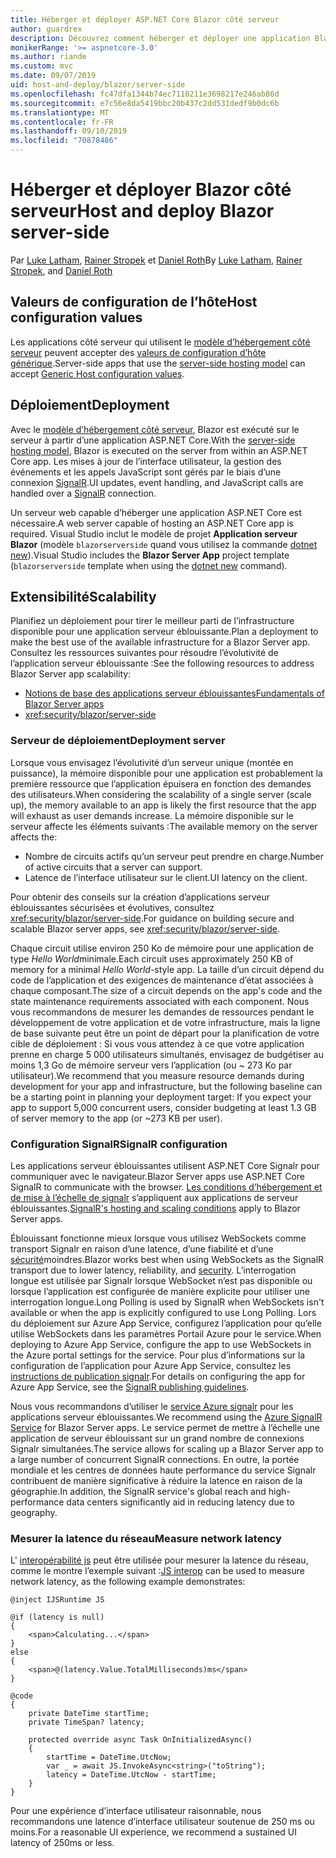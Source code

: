 ```yaml
---
title: Héberger et déployer ASP.NET Core Blazor côté serveur
author: guardrex
description: Découvrez comment héberger et déployer une application Blazor côté serveur avec ASP.NET Core.
monikerRange: '>= aspnetcore-3.0'
ms.author: riande
ms.custom: mvc
ms.date: 09/07/2019
uid: host-and-deploy/blazor/server-side
ms.openlocfilehash: fc47dfa1344b74ec7110211e3698217e246ab86d
ms.sourcegitcommit: e7c56e8da5419bbc20b437c2dd531dedf9b0dc6b
ms.translationtype: MT
ms.contentlocale: fr-FR
ms.lasthandoff: 09/10/2019
ms.locfileid: "70878486"
---
```

# <a name="host-and-deploy-blazor-server-side"></a><span data-ttu-id="7c881-103">Héberger et déployer Blazor côté serveur</span><span class="sxs-lookup"><span data-stu-id="7c881-103">Host and deploy Blazor server-side</span></span>

<span data-ttu-id="7c881-104">Par [Luke Latham](https://github.com/guardrex), [Rainer Stropek](https://www.timecockpit.com) et [Daniel Roth](https://github.com/danroth27)</span><span class="sxs-lookup"><span data-stu-id="7c881-104">By [Luke Latham](https://github.com/guardrex), [Rainer Stropek](https://www.timecockpit.com), and [Daniel Roth](https://github.com/danroth27)</span></span>

## <a name="host-configuration-values"></a><span data-ttu-id="7c881-105">Valeurs de configuration de l’hôte</span><span class="sxs-lookup"><span data-stu-id="7c881-105">Host configuration values</span></span>

<span data-ttu-id="7c881-106">Les applications côté serveur qui utilisent le [modèle d’hébergement côté serveur](xref:blazor/hosting-models#server-side) peuvent accepter des [valeurs de configuration d’hôte générique](xref:fundamentals/host/generic-host#host-configuration).</span><span class="sxs-lookup"><span data-stu-id="7c881-106">Server-side apps that use the [server-side hosting model](xref:blazor/hosting-models#server-side) can accept [Generic Host configuration values](xref:fundamentals/host/generic-host#host-configuration).</span></span>

## <a name="deployment"></a><span data-ttu-id="7c881-107">Déploiement</span><span class="sxs-lookup"><span data-stu-id="7c881-107">Deployment</span></span>

<span data-ttu-id="7c881-108">Avec le [modèle d’hébergement côté serveur](xref:blazor/hosting-models#server-side), Blazor est exécuté sur le serveur à partir d’une application ASP.NET Core.</span><span class="sxs-lookup"><span data-stu-id="7c881-108">With the [server-side hosting model](xref:blazor/hosting-models#server-side), Blazor is executed on the server from within an ASP.NET Core app.</span></span> <span data-ttu-id="7c881-109">Les mises à jour de l’interface utilisateur, la gestion des événements et les appels JavaScript sont gérés par le biais d’une connexion [SignalR](xref:signalr/introduction).</span><span class="sxs-lookup"><span data-stu-id="7c881-109">UI updates, event handling, and JavaScript calls are handled over a [SignalR](xref:signalr/introduction) connection.</span></span>

<span data-ttu-id="7c881-110">Un serveur web capable d’héberger une application ASP.NET Core est nécessaire.</span><span class="sxs-lookup"><span data-stu-id="7c881-110">A web server capable of hosting an ASP.NET Core app is required.</span></span> <span data-ttu-id="7c881-111">Visual Studio inclut le modèle de projet **Application serveur Blazor** (modèle `blazorserverside` quand vous utilisez la commande [dotnet new](/dotnet/core/tools/dotnet-new)).</span><span class="sxs-lookup"><span data-stu-id="7c881-111">Visual Studio includes the **Blazor Server App** project template (`blazorserverside` template when using the [dotnet new](/dotnet/core/tools/dotnet-new) command).</span></span>

## <a name="scalability"></a><span data-ttu-id="7c881-112">Extensibilité</span><span class="sxs-lookup"><span data-stu-id="7c881-112">Scalability</span></span>

<span data-ttu-id="7c881-113">Planifiez un déploiement pour tirer le meilleur parti de l’infrastructure disponible pour une application serveur éblouissante.</span><span class="sxs-lookup"><span data-stu-id="7c881-113">Plan a deployment to make the best use of the available infrastructure for a Blazor Server app.</span></span> <span data-ttu-id="7c881-114">Consultez les ressources suivantes pour résoudre l’évolutivité de l’application serveur éblouissante :</span><span class="sxs-lookup"><span data-stu-id="7c881-114">See the following resources to address Blazor Server app scalability:</span></span>

* [<span data-ttu-id="7c881-115">Notions de base des applications serveur éblouissantes</span><span class="sxs-lookup"><span data-stu-id="7c881-115">Fundamentals of Blazor Server apps</span></span>](xref:blazor/hosting-models#server-side)
* <xref:security/blazor/server-side>

### <a name="deployment-server"></a><span data-ttu-id="7c881-116">Serveur de déploiement</span><span class="sxs-lookup"><span data-stu-id="7c881-116">Deployment server</span></span>

<span data-ttu-id="7c881-117">Lorsque vous envisagez l’évolutivité d’un serveur unique (montée en puissance), la mémoire disponible pour une application est probablement la première ressource que l’application épuisera en fonction des demandes des utilisateurs.</span><span class="sxs-lookup"><span data-stu-id="7c881-117">When considering the scalability of a single server (scale up), the memory available to an app is likely the first resource that the app will exhaust as user demands increase.</span></span> <span data-ttu-id="7c881-118">La mémoire disponible sur le serveur affecte les éléments suivants :</span><span class="sxs-lookup"><span data-stu-id="7c881-118">The available memory on the server affects the:</span></span>

* <span data-ttu-id="7c881-119">Nombre de circuits actifs qu’un serveur peut prendre en charge.</span><span class="sxs-lookup"><span data-stu-id="7c881-119">Number of active circuits that a server can support.</span></span>
* <span data-ttu-id="7c881-120">Latence de l’interface utilisateur sur le client.</span><span class="sxs-lookup"><span data-stu-id="7c881-120">UI latency on the client.</span></span>

<span data-ttu-id="7c881-121">Pour obtenir des conseils sur la création d’applications serveur éblouissantes sécurisées et évolutives, consultez <xref:security/blazor/server-side>.</span><span class="sxs-lookup"><span data-stu-id="7c881-121">For guidance on building secure and scalable Blazor server apps, see <xref:security/blazor/server-side>.</span></span>

<span data-ttu-id="7c881-122">Chaque circuit utilise environ 250 Ko de mémoire pour une application de type *Hello World*minimale.</span><span class="sxs-lookup"><span data-stu-id="7c881-122">Each circuit uses approximately 250 KB of memory for a minimal *Hello World*-style app.</span></span> <span data-ttu-id="7c881-123">La taille d’un circuit dépend du code de l’application et des exigences de maintenance d’état associées à chaque composant.</span><span class="sxs-lookup"><span data-stu-id="7c881-123">The size of a circuit depends on the app's code and the state maintenance requirements associated with each component.</span></span> <span data-ttu-id="7c881-124">Nous vous recommandons de mesurer les demandes de ressources pendant le développement de votre application et de votre infrastructure, mais la ligne de base suivante peut être un point de départ pour la planification de votre cible de déploiement : Si vous vous attendez à ce que votre application prenne en charge 5 000 utilisateurs simultanés, envisagez de budgétiser au moins 1,3 Go de mémoire serveur vers l’application (ou ~ 273 Ko par utilisateur).</span><span class="sxs-lookup"><span data-stu-id="7c881-124">We recommend that you measure resource demands during development for your app and infrastructure, but the following baseline can be a starting point in planning your deployment target: If you expect your app to support 5,000 concurrent users, consider budgeting at least 1.3 GB of server memory to the app (or ~273 KB per user).</span></span>

### <a name="signalr-configuration"></a><span data-ttu-id="7c881-125">Configuration SignalR</span><span class="sxs-lookup"><span data-stu-id="7c881-125">SignalR configuration</span></span>

<span data-ttu-id="7c881-126">Les applications serveur éblouissantes utilisent ASP.NET Core Signalr pour communiquer avec le navigateur.</span><span class="sxs-lookup"><span data-stu-id="7c881-126">Blazor Server apps use ASP.NET Core SignalR to communicate with the browser.</span></span> <span data-ttu-id="7c881-127">[Les conditions d’hébergement et de mise à l’échelle de signalr](xref:signalr/publish-to-azure-web-app) s’appliquent aux applications de serveur éblouissantes.</span><span class="sxs-lookup"><span data-stu-id="7c881-127">[SignalR's hosting and scaling conditions](xref:signalr/publish-to-azure-web-app) apply to Blazor Server apps.</span></span>

<span data-ttu-id="7c881-128">Éblouissant fonctionne mieux lorsque vous utilisez WebSockets comme transport Signalr en raison d’une latence, d’une fiabilité et d’une [sécurité](xref:signalr/security)moindres.</span><span class="sxs-lookup"><span data-stu-id="7c881-128">Blazor works best when using WebSockets as the SignalR transport due to lower latency, reliability, and [security](xref:signalr/security).</span></span> <span data-ttu-id="7c881-129">L’interrogation longue est utilisée par Signalr lorsque WebSocket n’est pas disponible ou lorsque l’application est configurée de manière explicite pour utiliser une interrogation longue.</span><span class="sxs-lookup"><span data-stu-id="7c881-129">Long Polling is used by SignalR when WebSockets isn't available or when the app is explicitly configured to use Long Polling.</span></span> <span data-ttu-id="7c881-130">Lors du déploiement sur Azure App Service, configurez l’application pour qu’elle utilise WebSockets dans les paramètres Portail Azure pour le service.</span><span class="sxs-lookup"><span data-stu-id="7c881-130">When deploying to Azure App Service, configure the app to use WebSockets in the Azure portal settings for the service.</span></span> <span data-ttu-id="7c881-131">Pour plus d’informations sur la configuration de l’application pour Azure App Service, consultez les [instructions de publication signalr](xref:signalr/publish-to-azure-web-app).</span><span class="sxs-lookup"><span data-stu-id="7c881-131">For details on configuring the app for Azure App Service, see the [SignalR publishing guidelines](xref:signalr/publish-to-azure-web-app).</span></span>

<span data-ttu-id="7c881-132">Nous vous recommandons d’utiliser le [service Azure signalr](/azure/azure-signalr) pour les applications serveur éblouissantes.</span><span class="sxs-lookup"><span data-stu-id="7c881-132">We recommend using the [Azure SignalR Service](/azure/azure-signalr) for Blazor Server apps.</span></span> <span data-ttu-id="7c881-133">Le service permet de mettre à l’échelle une application de serveur éblouissant sur un grand nombre de connexions Signalr simultanées.</span><span class="sxs-lookup"><span data-stu-id="7c881-133">The service allows for scaling up a Blazor Server app to a large number of concurrent SignalR connections.</span></span> <span data-ttu-id="7c881-134">En outre, la portée mondiale et les centres de données haute performance du service Signalr contribuent de manière significative à réduire la latence en raison de la géographie.</span><span class="sxs-lookup"><span data-stu-id="7c881-134">In addition, the SignalR service's global reach and high-performance data centers significantly aid in reducing latency due to geography.</span></span>

### <a name="measure-network-latency"></a><span data-ttu-id="7c881-135">Mesurer la latence du réseau</span><span class="sxs-lookup"><span data-stu-id="7c881-135">Measure network latency</span></span>

<span data-ttu-id="7c881-136">L' [interopérabilité js](xref:blazor/javascript-interop) peut être utilisée pour mesurer la latence du réseau, comme le montre l’exemple suivant :</span><span class="sxs-lookup"><span data-stu-id="7c881-136">[JS interop](xref:blazor/javascript-interop) can be used to measure network latency, as the following example demonstrates:</span></span>

```cshtml
@inject IJSRuntime JS

@if (latency is null)
{
    <span>Calculating...</span>
}
else
{
    <span>@(latency.Value.TotalMilliseconds)ms</span>
}

@code
{
    private DateTime startTime;
    private TimeSpan? latency;

    protected override async Task OnInitializedAsync()
    {
        startTime = DateTime.UtcNow;
        var _ = await JS.InvokeAsync<string>("toString");
        latency = DateTime.UtcNow - startTime;
    }
}
```

<span data-ttu-id="7c881-137">Pour une expérience d’interface utilisateur raisonnable, nous recommandons une latence d’interface utilisateur soutenue de 250 ms ou moins.</span><span class="sxs-lookup"><span data-stu-id="7c881-137">For a reasonable UI experience, we recommend a sustained UI latency of 250ms or less.</span></span>
